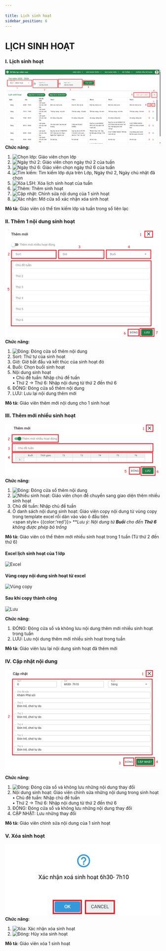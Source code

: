 ```yaml
---

title: Lịch sinh hoạt
sidebar_position: 6
---
```


# LỊCH SINH HOẠT

### I. Lịch sinh hoạt 
![Topic của GV](/img/giao-vien/lich-sinh-hoat/lich-sinh-hoat.png)   
__Chức năng:__ 
1. <img src="/docs-kqht/img/chung/chon-lop.png" alt="Chọn lớp" width="150" />: Giáo viên chọn lớp 
2. <img src="/docs-kqht/img/giao-vien/lich-sinh-hoat/ngay-thu-2.png" alt="Ngày thứ 2" width="100" />: Giáo viên chọn ngày thứ 2 của tuần 
3. <img src="/docs-kqht/img/giao-vien/lich-sinh-hoat/ngay-thu-6.png" alt="Ngày thứ 6" width="100" />: Giáo viên chọn ngày thứ 6 của tuần 
4. <img src="/docs-kqht/img/chung/tim.png" alt="Tìm kiếm" width="70" />: Tìm kiếm lớp dựa trên Lớp, Ngày thứ 2, Ngày chủ nhật đã chọn 
5. <img src="/docs-kqht/img/giao-vien/lich-sinh-hoat/xoa-lsh.png" alt="Xóa LSH" width="100" />: Xóa lịch sinh hoạt của tuần
6. <img src="/docs-kqht/img/chung/them.png" alt="Thêm" width="30" />: Thêm sinh hoạt 
7. <img src="/docs-kqht/img/chung/cap-nhat.png" alt="Cập nhật" width="30" />:  Chỉnh sửa nội dung của 1 sinh hoạt 
8. <img src="/docs-kqht/img/chung/xac-nhan.png" alt="Xác nhận" width="30" />: Mở cửa sổ xác nhận xóa sinh hoạt  

__Mô tả:__ Giáo viên có thể tìm kiếm lớp và tuần trong sổ liên lạc

### II. Thêm 1 nội dung sinh hoạt 
![Thêm 1 nội dung sinh hoạt ](/img/giao-vien/lich-sinh-hoat/them-1-noi-dung.png)   
__Chức năng:__ 
1. <img src="/docs-kqht/img/chung/dong.png" alt="Đóng" width="30" />: Đóng cửa sổ thêm nội dung 
2. Sort: Thứ tự của sinh hoạt 
3. Giờ: Giờ bắt đầu và kết thúc của sinh hoạt đó
4. Buổi: Chọn buổi sinh hoạt 
5. Nội dung sinh hoạt  
 • Chủ đề tuần: Nhập chủ đề tuần  
 • Thứ 2 → Thứ 6: Nhập nội dung từ thứ 2 đến thứ 6 
6. ĐÓNG: Đóng cửa sổ thêm nội dung 
7. LƯU: Lưu lại nội dung thêm mới  

__Mô tả:__ Giáo viên thêm mới nội dung cho 1 sinh hoạt 

### III. Thêm mới nhiều sinh hoạt 
![Thêm nhiều nội dung sinh hoạt ](/img/giao-vien/lich-sinh-hoat/them-nhieu-sinh-hoat.png)   
__Chức năng:__ 
1. <img src="/docs-kqht/img/chung/dong.png" alt="Đóng" width="30" />: Đóng cửa sổ thêm nội dung 
2. <img src="/docs-kqht/img/giao-vien/lich-sinh-hoat/btn-them-nhieu-sinh-hoat.png" alt="Nhiều sinh hoạt" width="200" />: Giáo viên chọn để chuyển sang giao diện thêm nhiều sinh hoạt
3. Chủ đề tuần: Nhập chủ đề tuần 
4. Ô danh sách nội dung sinh hoạt: Giáo viên copy nội dung từ vùng copy trong template excel rồi dán vào vào ô đầu tiên  
 <span style= {{color:'red'}}> ***Lưu ý: Nội dung từ <b>Buổi</b> cho đến <b>Thứ 6</b>    không được phép bỏ trống* </span>

__Mô tả:__ Giáo viên có thể thêm mới nhiều sinh hoạt trong 1 tuần (Từ thứ 2 đến thứ 6)  

#### Excel  lịch sinh hoạt của 1 lớp 
 <img src="/docs-kqht/img/giao-vien/lich-sinh-hoat/excel.png" alt="Excel" width="70%" />  

#### Vùng copy nội dung sinh hoạt từ excel 
<img src="/docs-kqht/img/giao-vien/lich-sinh-hoat/vung-copy.png" alt="Vùng copy" width="70%" />  

#### Sau khi copy thành công
<img src="/docs-kqht/img/giao-vien/lich-sinh-hoat/luu-noi-dung.png" alt="Lưu" width="70%" />  

__Chức năng:__ 
1. ĐÓNG: Đóng cửa sổ và không lưu nội dung thêm mới nhiều sinh hoạt trong tuần 
2. LƯU: Lưu nội dung thêm mới nhiều sinh hoạt trong tuần 

__Mô tả:__ Giáo viên lưu lại nội dung sinh hoạt đã thêm mới 

### IV. Cập nhật nội dung
![Cập nhật nội dung ](/img/giao-vien/lich-sinh-hoat/cap-nhat-noi-dung.png)

__Chức năng:__ 
1. <img src="/docs-kqht/img/chung/dong.png" alt="Đóng" width="30" />: Đóng cửa sổ và không lưu những nội dung thay đổi 
2. Nội dung sinh hoạt: Giáo viên chỉnh sửa những nội dung trong sinh hoạt  
 • Chủ đề tuần: Nhập chủ đề tuần  
 • Thứ 2 → Thứ 6: Nhập nội dung từ thứ 2 đến thứ 6 
3. ĐÓNG: Đóng cửa sổ và không lưu những nội dung thay đổi 
4. CẬP NHẬT: Lưu những thay đổi 

__Mô tả:__ Giáo viên chỉnh sửa nội dung của 1 sinh hoạt 

 ### V. Xóa sinh hoạt
![Xóa nội dung ](/img/giao-vien/lich-sinh-hoat/xoa.png)  
__Chức năng:__
1. <img src="/docs-kqht/img/chung/ok.png" alt="Xóa" width="70" />: Xác nhận xóa sinh hoạt   
2. <img src="/docs-kqht/img/chung/cancel.png" alt="Đóng" width="70" />: Hủy xóa sinh hoạt   

__Mô tả:__ Giáo viên xóa 1 sinh hoạt 